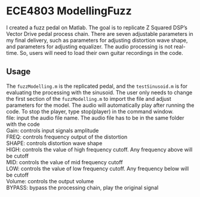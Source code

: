 # ECE4803 ModellingFuzz
I created a fuzz pedal on Matlab. The goal is to replicate Z Squared DSP’s Vector Drive pedal process chain. There are seven adjustable parameters in my final delivery, such as parameters for adjusting distortion wave shape, and parameters for adjusting equalizer. The audio processing is not real-time. So, users will need to load their own guitar recordings in the code.

## Usage
The `fuzzModelling.m` is the replicated pedal, and the `testSinusoid.m` is for evaluating the processing with the sinusoid. The user only needs to change the first section of the `fuzzModelling.m` to import the file and adjust parameters for the model. The audio will automatically play after running the code. To stop the player, type stop(player) in the command window.\
file: input the audio file name. The audio file has to be in the same folder with the code \
Gain: controls input signals amplitude\
FREQ: controls frequency output of the distortion\
SHAPE: controls distortion wave shape\
HIGH: controls the value of high frequency cutoff. Any frequency above will be cutoff\
MID: controls the value of mid frequency cutoff\
LOW: controls the value of low frequency cutoff. Any frequency below will be cutoff\
Volume: controls the output volume\
BYPASS: bypass the processing chain, play the original signal

